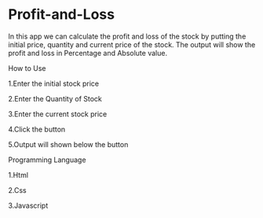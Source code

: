 # Profit-and-Loss

In this app we can calculate the profit and loss of the stock by putting the initial price, quantity and current price of the stock. The output will show the profit and loss in Percentage and Absolute value.

How to Use

1.Enter the initial stock price

2.Enter the Quantity of Stock

3.Enter the current stock price

4.Click the button

5.Output will shown below the button

Programming Language

1.Html

2.Css

3.Javascript
